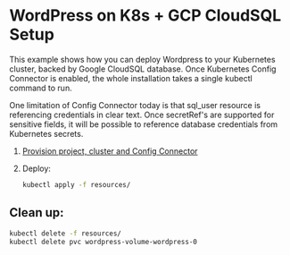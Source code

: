 # WordPress on K8s + GCP CloudSQL Setup

This example shows how you can deploy Wordpress to your Kubernetes cluster, backed by Google CloudSQL database. Once Kubernetes Config Connector is enabled, the whole installation takes a single kubectl command to run.

One limitation of Config Connector today is that sql_user resource is referencing credentials in clear text. Once secretRef's are supported for sensitive fields, it will be possible to reference database credentials from Kubernetes secrets.

1. [Provision project, cluster and Config Connector](../../provision.md)
1. Deploy:

    ```bash
    kubectl apply -f resources/
    ```

## Clean up:
``` bash
kubectl delete -f resources/
kubectl delete pvc wordpress-volume-wordpress-0
```